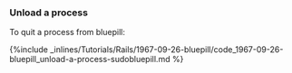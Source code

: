 <!-- post: -->


### Unload a process

To quit a process from bluepill:



{%include _inlines/Tutorials/Rails/1967-09-26-bluepill/code_1967-09-26-bluepill_unload-a-process-sudobluepill.md %}







